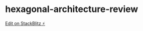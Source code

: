 # hexagonal-architecture-review

[Edit on StackBlitz ⚡️](https://stackblitz.com/edit/hexagonal-architecture-review)